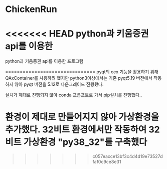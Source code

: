 # ChickenRun

<<<<<<< HEAD
python과 키움증권 api를 이용한 
=======
python과 키움증권 api를 이용한 프로그램

===============================
pyqt의 ocx 기능을 활용하기 위해 QAxContainer를 사용하려
했지만 python3이상에서는 기존 pyqt5.19 버전에서 작동하지 않아
pyqt 버전을 5.12로 다운그레이드 진행했다.

설치가 제대로 진행되지 않아
conda 프롬프트로 가서 pip설치를 진행했다..


환경이 제대로 만들어지지 않아 가상환경을 추가했다.
32비트 환경에서만 작동하여 32비트 가상환경
"py38_32"를 구축했다
===============================
>>>>>>> c057eacce13bf3c4d4d19e73527dfaf0c9ce8e31
